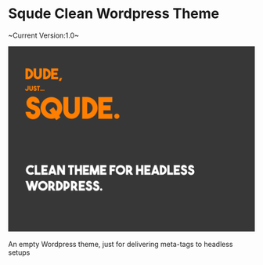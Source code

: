 # Squde Clean Wordpress Theme

~Current Version:1.0~

![Image](https://github.com/Josje92/squde-clean-wordpress-theme/raw/master/screenshot.png)

An empty Wordpress theme, just for delivering meta-tags to headless setups